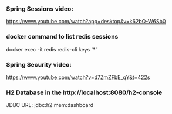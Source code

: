 ### Spring Sessions video:
https://www.youtube.com/watch?app=desktop&v=k62bO-W6Sb0

### docker command to list redis sessions
docker exec -it redis redis-cli keys '*'

### Spring Security video:
https://www.youtube.com/watch?v=d7ZmZFbE_qY&t=422s

### H2 Database in the http://localhost:8080/h2-console
JDBC URL: jdbc:h2:mem:dashboard